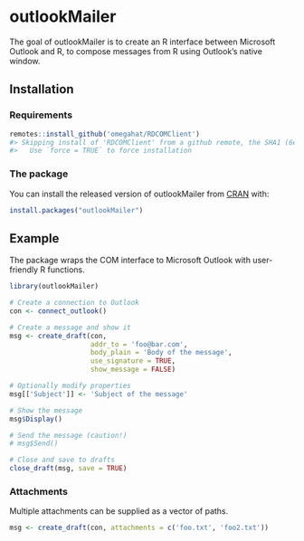 
<!-- README.md is generated from README.Rmd. Please edit that file -->

# outlookMailer

<!-- badges: start -->

<!-- badges: end -->

The goal of outlookMailer is to create an R interface between Microsoft
Outlook and R, to compose messages from R using Outlook’s native window.

## Installation

### Requirements

``` r
remotes::install_github('omegahat/RDCOMClient')
#> Skipping install of 'RDCOMClient' from a github remote, the SHA1 (6e1e5806) has not changed since last install.
#>   Use `force = TRUE` to force installation
```

### The package

You can install the released version of outlookMailer from
[CRAN](https://CRAN.R-project.org) with:

``` r
install.packages("outlookMailer")
```

## Example

The package wraps the COM interface to Microsoft Outlook with
user-friendly R functions.

``` r
library(outlookMailer)

# Create a connection to Outlook
con <- connect_outlook()

# Create a message and show it
msg <- create_draft(con, 
                    addr_to = 'foo@bar.com', 
                    body_plain = 'Body of the message', 
                    use_signature = TRUE,
                    show_message = FALSE)

# Optionally modify properties
msg[['Subject']] <- 'Subject of the message'

# Show the message
msg$Display()

# Send the message (caution!)
# msg$Send()

# Close and save to drafts
close_draft(msg, save = TRUE)
```

### Attachments

Multiple attachments can be supplied as a vector of paths.

``` r
msg <- create_draft(con, attachments = c('foo.txt', 'foo2.txt'))
```
